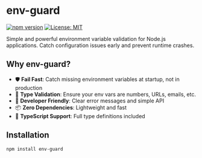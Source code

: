 # env-guard

[![npm version](https://badge.fury.io/js/env-guard.svg)](https://badge.fury.io/js/env-guard)
[![License: MIT](https://img.shields.io/badge/License-MIT-yellow.svg)](https://opensource.org/licenses/MIT)

Simple and powerful environment variable validation for Node.js applications. Catch configuration issues early and prevent runtime crashes.

## Why env-guard?

- 🛡️ **Fail Fast**: Catch missing environment variables at startup, not in production
- 🎯 **Type Validation**: Ensure your env vars are numbers, URLs, emails, etc.
- 🔧 **Developer Friendly**: Clear error messages and simple API
- 📦 **Zero Dependencies**: Lightweight and fast
- 🚀 **TypeScript Support**: Full type definitions included

## Installation

```bash
npm install env-guard